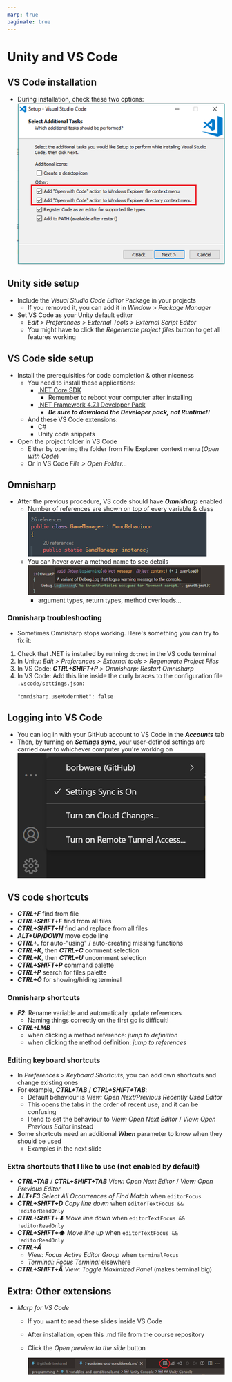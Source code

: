 ```yaml
---
marp: true
paginate: true
---
```

<!-- headingDivider: 3 -->
<!-- class: default -->
# Unity and VS Code

## VS Code installation

* During installation, check these two options:
  ![](imgs/vscode-installation.png)

## Unity side setup

* Include the *Visual Studio Code Editor* Package in your projects
  * If you removed it, you can add it in *Window > Package Manager*
* Set VS Code as your Unity default editor
  * *Edit > Preferences > External Tools > External Script Editor*
  * You might have to click the *Regenerate project files* button to get all features working 

## VS Code side setup
* Install the prerequisities for code completion & other niceness
  * You need to install these applications:
    * [.NET Core SDK](https://code.visualstudio.com/docs/other/unity#_prerequisites)
      * Remember to reboot your computer after installing
    * [.NET Framework 4.7.1 Developer Pack](https://code.visualstudio.com/docs/other/unity#_enabling-code-completion-for-recent-versions-of-unity)
      * ***Be sure to download the Developer pack, not Runtime!!***
  * And these VS Code extensions:
    * C#
    * Unity code snippets
* Open the project folder in VS Code
  * Either by opening the folder from File Explorer context menu (*Open with Code*)
  * Or in VS Code *File >  Open Folder...*

## Omnisharp

* After the previous procedure, VS code should have ***Omnisharp*** enabled
  * Number of references are shown on top of every variable & class
    ![](imgs/references.png)
  * You can hover over a method name to see details
    ![](imgs/hover-over-method.png)
    * argument types, return types, method overloads...

### Omnisharp troubleshooting

* Sometimes Omnisharp stops working. Here's something you can try to fix it:
1) Check that .NET is installed by running `dotnet` in the VS code terminal
2) In Unity: *Edit > Preferences > External tools > Regenerate Project Files*
3) In VS Code: ***CTRL+SHIFT+P*** *> Omnisharp: Restart Omnisharp*
4) In VS Code: Add this line inside the curly braces to the configuration file `.vscode/settings.json`:
    ```
    "omnisharp.useModernNet": false
    ```

## Logging into VS Code

* You can log in with your GitHub account to VS Code in the ***Accounts*** tab
* Then, by turning on ***Settings sync***, your user-defined settings are carried over to whichever computer you're working on
  ![](imgs/vscode-settingssync.png)

## VS code shortcuts

* ***CTRL+F*** find from file
* ***CTRL+SHIFT+F*** find from all files
* ***CTRL+SHIFT+H*** find and replace from all files
* ***ALT+UP/DOWN*** move code line
* ***CTRL+.*** for auto-"using" / auto-creating missing functions
* ***CTRL+K***, then ***CTRL+C*** comment selection
* ***CTRL+K***, then ***CTRL+U*** uncomment selection
* ***CTRL+SHIFT+P*** command palette
* ***CTRL+P*** search for files palette
* ***CTRL+Ö*** for showing/hiding terminal

### Omnisharp shortcuts
  * ***F2***: Rename variable and automatically update references
    * Naming things correctly on the first go is difficult!
  * ***CTRL+LMB*** 
    * when clicking a method reference: *jump to definition*
    * when clicking the method definition: *jump to references*

### Editing keyboard shortcuts

* In *Preferences > Keyboard Shortcuts*, you can add own shortcuts and change existing ones 
* For example, ***CTRL+TAB*** / ***CTRL+SHIFT+TAB***:
  * Default behaviour is *View: Open Next/Previous Recently Used Editor*
  * This opens the tabs in the order of recent use, and it can be confusing
  * I tend to set the behaviour to *View: Open Next Editor* / *View: Open Previous Editor* instead
* Some shortcuts need an additional ***When*** parameter to know when they should be used
  * Examples in the next slide

### Extra shortcuts that I like to use (not enabled by default)
* ***CTRL+TAB*** / ***CTRL+SHIFT+TAB*** *View: Open Next Editor* / *View: Open Previous Editor*
* ***ALT+F3*** *Select All Occurrences of Find Match* when `editorFocus`
* ***CTRL+SHIFT+D*** *Copy line down* when `editorTextFocus && !editorReadOnly`
* ***CTRL+SHIFT+⬇*** *Move line down* when `editorTextFocus && !editorReadOnly`
* ***CTRL+SHIFT+⬆*** *Move line up* when `editorTextFocus && !editorReadOnly`
* ***CTRL+Ä*** 
  * *View: Focus Active Editor Group* when `terminalFocus`
  * *Terminal: Focus Terminal* elsewhere
* ***CTRL+SHIFT+Ä*** *View: Toggle Maximized Panel* (makes terminal big)

## Extra: Other extensions
<!-- _backgroundColor: pink -->
* *Marp for VS Code*
  * If you want to read these slides inside VS Code
  * After installation, open this .md file from the course repository
  * Click the *Open preview to the side* button

    ![](imgs/vscode-marp-preview.png)